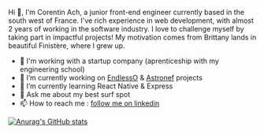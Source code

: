 Hi 👋, I'm Corentin Ach, a junior front-end engineer currently based in the south west of France. I've rich experience in web development, with almost 2 years of working in the software industry. I love to challenge myself by taking part in impactful projects! My motivation comes from Brittany lands in beautiful Finistère, where I grew up.

- 🚀 I'm working with a startup company (aprenticeship with my engineering school)
- 🔭 I’m currently working on [EndlessO](https://corentin-ach.notion.site/Ocean-Quality-c3e3d825e4eb43f9a7503300911a4309) & [Astronef](https://blog.astronef.app) projects
- 🌱 I’m currently learning React Native & Express
- 💬 Ask me about my best surf spot
- 📫 How to reach me : [follow me on linkedin](https://www.linkedin.com/in/corentin-ach-0948b71b1/)



[![Anurag's GitHub stats](https://github-readme-stats.vercel.app/api?username=corentin-ach&show_icons=true&count_private=true&theme=react&hide_border=true&bg_color=1F222E&title_color=F85D7F&icon_color=F8D866&hide=stars,prs)](https://github.com/corentin-ach/github-readme-stats)
